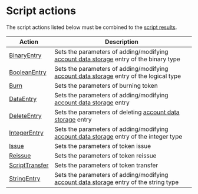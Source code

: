 # Script actions

The script actions listed below must be combined to the [script results](/en/ride/structures/script-results).

| Action | Description |
|---|---|
| [BinaryEntry](/en/ride/structures/script-actions/binary-entry) | Sets the parameters of adding/modifying [account data storage](/en/blockchain/account/account-data-storage) entry of the binary type |
| [BooleanEntry](/en/ride/structures/script-actions/boolean-entry) | Sets the parameters of adding/modifying [account data storage](/en/blockchain/account/account-data-storage) entry of the logical type |
| [Burn](/en/ride/structures/script-actions/burn) | Sets the parameters of burning token |
| [DataEntry](/en/ride/structures/script-actions/data-entry) | Sets the parameters of adding/modifying [account data storage](/en/blockchain/account/account-data-storage) entry |
| [DeleteEntry](/en/ride/structures/script-actions/delete-entry) | Sets the parameters of deleting [account data storage](/en/blockchain/account/account-data-storage) entry |
| [IntegerEntry](/en/ride/structures/script-actions/int-entry) | Sets the parameters of adding/modifying [account data storage](/en/blockchain/account/account-data-storage) entry of the integer type |
| [Issue](/en/ride/structures/script-actions/issue) | Sets the parameters of token issue |
| [Reissue](/en/ride/structures/script-actions/reissue) | Sets the parameters of token reissue |
| [ScriptTransfer](/en/ride/structures/script-actions/script-transfer) | Sets the parameters of token transfer |
| [StringEntry](/en/ride/structures/script-actions/string-entry) | Sets the parameters of adding/modifying [account data storage](/en/blockchain/account/account-data-storage) entry of the string type |

